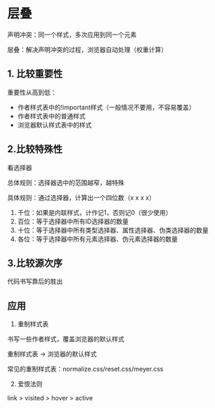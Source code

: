 # 层叠

声明冲突：同一个样式，多次应用到同一个元素

层叠：解决声明冲突的过程，浏览器自动处理（权重计算）

## 1. 比较重要性

重要性从高到低：

* 作者样式表中的!important样式（一般情况不要用，不容易覆盖）
* 作者样式表中的普通样式
* 浏览器默认样式表中的样式

## 2.比较特殊性

看选择器

总体规则：选择器选中的范围越窄，越特殊

具体规则：通过选择器，计算出一个四位数（x x x x）

1. 千位：如果是内联样式，计作记1，否则记0（很少使用）
2. 百位：等于选择器中所有ID选择器的数量
3. 十位：等于选择器中所有类型选择器、属性选择器、伪类选择器的数量
4. 各位：等于选择器中所有元素选择器、伪元素选择器的数量


## 3.比较源次序

代码书写靠后的胜出

## 应用

1. 重制样式表

书写一些作者样式，覆盖浏览器的默认样式

重制样式表 -> 浏览器的默认样式

常见的重制样式表：normalize.css/reset.css/meyer.css

2. 爱恨法则

link > visited > hover > active